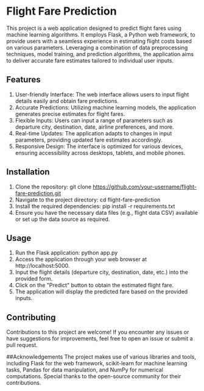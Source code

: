# Flight Fare Prediction
This project is a web application designed to predict flight fares using machine learning algorithms. It employs Flask, a Python web framework, to provide users with a seamless experience in estimating flight costs based on various parameters. Leveraging a combination of data preprocessing techniques, model training, and prediction algorithms, the application aims to deliver accurate fare estimates tailored to individual user inputs.

## Features
1. User-friendly Interface: The web interface allows users to input flight details easily and obtain fare predictions.
2. Accurate Predictions: Utilizing machine learning models, the application generates precise estimates for flight fares.
3. Flexible Inputs: Users can input a range of parameters such as departure city, destination, date, airline preferences, and more.
4. Real-time Updates: The application adapts to changes in input parameters, providing updated fare estimates accordingly.
5. Responsive Design: The interface is optimized for various devices, ensuring accessibility across desktops, tablets, and mobile phones.

## Installation
1. Clone the repository: git clone https://github.com/your-username/flight-fare-prediction.git
2. Navigate to the project directory: cd flight-fare-prediction
3. Install the required dependencies: pip install -r requirements.txt
4. Ensure you have the necessary data files (e.g., flight data CSV) available or set up the data source as required.

## Usage
1. Run the Flask application: python app.py
2. Access the application through your web browser at http://localhost:5000.
3. Input the flight details (departure city, destination, date, etc.) into the provided form.
4. Click on the "Predict" button to obtain the estimated flight fare.
5. The application will display the predicted fare based on the provided inputs.

## Contributing
Contributions to this project are welcome! If you encounter any issues or have suggestions for improvements, feel free to open an issue or submit a pull request.

##Acknowledgements
The project makes use of various libraries and tools, including Flask for the web framework, scikit-learn for machine learning tasks, Pandas for data manipulation, and NumPy for numerical computations. Special thanks to the open-source community for their contributions.
